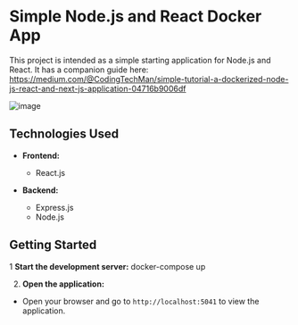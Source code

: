 # Simple Node.js and React Docker App

This project is intended as a simple starting application for Node.js and React. It has a companion guide here: https://medium.com/@CodingTechMan/simple-tutorial-a-dockerized-node-js-react-and-next-js-application-04716b9006df

![image](https://github.com/user-attachments/assets/62d2110a-8cb9-48b0-aafe-38e236320c2a)

## Technologies Used

- **Frontend:**
  - React.js

- **Backend:**
  - Express.js
  - Node.js
  
## Getting Started

1 **Start the development server:**
docker-compose up

2. **Open the application:**
- Open your browser and go to `http://localhost:5041` to view the application.

